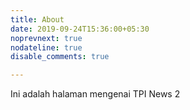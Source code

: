 ```yaml
---
title: About
date: 2019-09-24T15:36:00+05:30
noprevnext: true
nodateline: true
disable_comments: true

---
```


Ini adalah halaman mengenai TPI News 2
